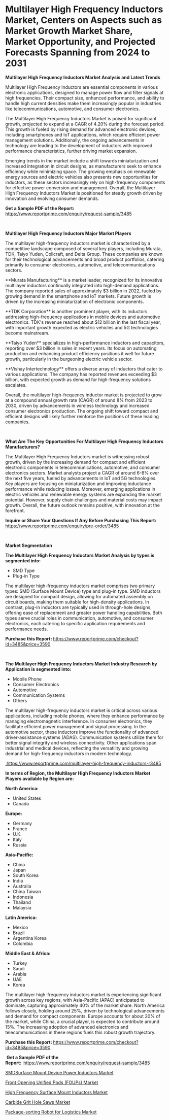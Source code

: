 <p><h1>Multilayer High Frequency Inductors Market, Centers on Aspects such as Market Growth Market Share, Market Opportunity, and Projected Forecasts Spanning from 2024 to 2031</h1></p><p><strong>Multilayer High Frequency Inductors Market Analysis and Latest Trends</strong></p>
<p><p>Multilayer High Frequency Inductors are essential components in various electronic applications, designed to manage power flow and filter signals at high frequencies. Their compact size, enhanced performance, and ability to handle high current densities make them increasingly popular in industries like telecommunications, automotive, and consumer electronics.</p><p>The Multilayer High Frequency Inductors Market is poised for significant growth, projected to expand at a CAGR of 4.20% during the forecast period. This growth is fueled by rising demand for advanced electronic devices, including smartphones and IoT applications, which require efficient power management solutions. Additionally, the ongoing advancements in technology are leading to the development of inductors with improved performance characteristics, further driving market expansion.</p><p>Emerging trends in the market include a shift towards miniaturization and increased integration in circuit designs, as manufacturers seek to enhance efficiency while minimizing space. The growing emphasis on renewable energy sources and electric vehicles also presents new opportunities for inductors, as these sectors increasingly rely on high-frequency components for effective power conversion and management. Overall, the Multilayer High Frequency Inductors Market is positioned for steady growth driven by innovation and evolving consumer demands.</p></p>
<p><strong>Get a Sample PDF of the Report:&nbsp;</strong> <a href="https://www.reportprime.com/enquiry/request-sample/3485">https://www.reportprime.com/enquiry/request-sample/3485</a></p>
<p>&nbsp;</p>
<p><strong>Multilayer High Frequency Inductors Major Market Players</strong></p>
<p><p>The multilayer high-frequency inductors market is characterized by a competitive landscape composed of several key players, including Murata, TDK, Taiyo Yuden, Coilcraft, and Delta Group. These companies are known for their technological advancements and broad product portfolios, catering primarily to consumer electronics, automotive, and telecommunications sectors.</p><p>**Murata Manufacturing** is a market leader, recognized for its innovative multilayer inductors continually integrated into high-demand applications. The company reported sales of approximately $3 billion in 2022, fueled by growing demand in the smartphone and IoT markets. Future growth is driven by the increasing miniaturization of electronic components.</p><p>**TDK Corporation** is another prominent player, with its inductors addressing high-frequency applications in mobile devices and automotive electronics. TDK's revenue reached about $12 billion in the last fiscal year, with important growth expected as electric vehicles and 5G technologies become mainstream.</p><p>**Taiyo Yuden** specializes in high-performance inductors and capacitors, reporting over $3 billion in sales in recent years. Its focus on automating production and enhancing product efficiency positions it well for future growth, particularly in the burgeoning electric vehicle sector.</p><p>**Vishay Intertechnology** offers a diverse array of inductors that cater to various applications. The company has reported revenues exceeding $3 billion, with expected growth as demand for high-frequency solutions escalates.</p><p>Overall, the multilayer high-frequency inductor market is projected to grow at a compound annual growth rate (CAGR) of around 8% from 2023 to 2030, driven by advancements in wireless technology and increased consumer electronics production. The ongoing shift toward compact and efficient designs will likely further reinforce the positions of these leading companies.</p></p>
<p>&nbsp;</p>
<p><strong>What Are The Key Opportunities For Multilayer High Frequency Inductors Manufacturers?</strong></p>
<p><p>The Multilayer High Frequency Inductors market is witnessing robust growth, driven by the increasing demand for compact and efficient electronic components in telecommunications, automotive, and consumer electronics sectors. Market analysts project a CAGR of around 6-8% over the next five years, fueled by advancements in IoT and 5G technologies. Key players are focusing on miniaturization and improving inductance performance while reducing losses. Moreover, emerging applications in electric vehicles and renewable energy systems are expanding the market potential. However, supply chain challenges and material costs may impact growth. Overall, the future outlook remains positive, with innovation at the forefront.</p></p>
<p><strong>Inquire or Share Your Questions If Any Before Purchasing This Report:</strong> <a href="https://www.reportprime.com/enquiry/pre-order/3485">https://www.reportprime.com/enquiry/pre-order/3485</a></p>
<p>&nbsp;</p>
<p><strong>Market Segmentation</strong></p>
<p><strong>The Multilayer High Frequency Inductors Market Analysis by types is segmented into:</strong></p>
<p><ul><li>SMD Type</li><li>Plug-in Type</li></ul></p>
<p><p>The multilayer high-frequency inductors market comprises two primary types: SMD (Surface Mount Device) type and plug-in type. SMD inductors are designed for compact design, allowing for automated assembly on circuit boards, making them suitable for high-density applications. In contrast, plug-in inductors are typically used in through-hole designs, offering ease of replacement and greater power handling capabilities. Both types serve crucial roles in communication, automotive, and consumer electronics, each catering to specific application requirements and performance needs.</p></p>
<p><strong>Purchase this Report:&nbsp;</strong><a href="https://www.reportprime.com/checkout?id=3485&price=3590">https://www.reportprime.com/checkout?id=3485&price=3590</a></p>
<p>&nbsp;</p>
<p><strong>The Multilayer High Frequency Inductors Market Industry Research by Application is segmented into:</strong></p>
<p><ul><li>Mobile Phone</li><li>Consumer Electronics</li><li>Automotive</li><li>Communication Systems</li><li>Others</li></ul></p>
<p><p>The multilayer high-frequency inductors market is critical across various applications, including mobile phones, where they enhance performance by managing electromagnetic interference. In consumer electronics, they facilitate efficient power management and signal processing. In the automotive sector, these inductors improve the functionality of advanced driver-assistance systems (ADAS). Communication systems utilize them for better signal integrity and wireless connectivity. Other applications span industrial and medical devices, reflecting the versatility and growing demand for high-frequency inductors in modern technology.</p></p>
<p><a href="https://www.reportprime.com/multilayer-high-frequency-inductors-r3485">&nbsp;https://www.reportprime.com/multilayer-high-frequency-inductors-r3485</a></p>
<p><strong>In terms of Region, the Multilayer High Frequency Inductors Market Players available by Region are:</strong></p>
<p>
    <p> <strong> North America: </strong>
        <ul>
            <li>United States</li>
            <li>Canada</li>
        </ul>
        </p> 
    <p> <strong> Europe: </strong>
        <ul>
            <li>Germany</li>
            <li>France</li>
            <li>U.K.</li>
            <li>Italy</li>
            <li>Russia</li>
        </ul>
        </p> 
    <p> <strong> Asia-Pacific: </strong>
        <ul>
            <li>China</li>
            <li>Japan</li>
            <li>South Korea</li>
            <li>India</li>
            <li>Australia</li>
            <li>China Taiwan</li>
            <li>Indonesia</li>
            <li>Thailand</li>
            <li>Malaysia</li>
        </ul>
        </p> 
    <p> <strong> Latin America: </strong>
        <ul>
            <li>Mexico</li>
            <li>Brazil</li>
            <li>Argentina Korea</li>
            <li>Colombia</li>
        </ul>
        </p> 
    <p> <strong> Middle East & Africa: </strong>
        <ul>
            <li>Turkey</li>
            <li>Saudi</li>
            <li>Arabia</li>
            <li>UAE</li>
            <li>Korea</li>
        </ul>
    </p>
    </p>
<p><p>The multilayer high-frequency inductors market is experiencing significant growth across key regions, with Asia-Pacific (APAC) anticipated to dominate, capturing approximately 40% of the market share. North America follows closely, holding around 25%, driven by technological advancements and demand for compact components. Europe accounts for about 20% of the market, while China, a crucial player, is expected to contribute around 15%. The increasing adoption of advanced electronics and telecommunications in these regions fuels this robust growth trajectory.</p></p>
<p><strong>Purchase this Report: </strong><a href="https://www.reportprime.com/checkout?id=3485&price=3590">https://www.reportprime.com/checkout?id=3485&price=3590</a></p>
<p>&nbsp;<strong>Get a Sample PDF of the Report:&nbsp;&nbsp;</strong><a href="https://www.reportprime.com/enquiry/request-sample/3485">https://www.reportprime.com/enquiry/request-sample/3485</a></p>
<p><strong></strong></p>
<p><p><a href="https://github.com/dringals/Market-Research-Report-List-5/blob/main/smdsurface-mount-device-power-inductors-market.md">SMDSurface Mount Device Power Inductors Market</a></p><p><a href="https://issuu.com/reportprime-2/docs/front-opening-unified-pods-foups-ma_c29d5769d47f33">Front Opening Unified Pods (FOUPs) Market</a></p><p><a href="https://github.com/mharielmesa/Market-Research-Report-List-4/blob/main/high-frequency-surface-mount-inductors-market.md">High Frequency Surface Mount Inductors Market</a></p><p><a href="https://www.linkedin.com/pulse/carbide-grit-hole-saws-industry-analysis-report-its-market-size-kquqc?trackingId=ORozRRjOSc2vzW%2FmAk3O8w%3D%3D">Carbide Grit Hole Saws Market</a></p><p><a href="https://issuu.com/reportprime-2/docs/package-sorting-robot-for-logistics_80861a40df57c4">Package-sorting Robot for Logistics Market</a></p></p>